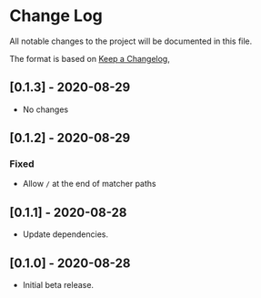 # Change Log

All notable changes to the project will be documented in this file.

The format is based on [Keep a Changelog](https://keepachangelog.com/en/1.0.0/),

## [0.1.3] - 2020-08-29
- No changes

## [0.1.2] - 2020-08-29
### Fixed
- Allow `/` at the end of matcher paths

## [0.1.1] - 2020-08-28
- Update dependencies.

## [0.1.0] - 2020-08-28
- Initial beta release.
